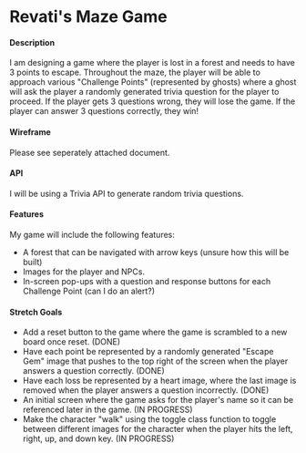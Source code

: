 # Revati's Maze Game

#### Description


I am designing a game where the player is lost in a forest and needs to have 3 points to escape. Throughout the maze, the player will be able to approach various "Challenge Points" (represented by ghosts) where a ghost will ask the player a randomly generated trivia question for the player to proceed. If the player gets 3 questions wrong, they will lose the game. If the player can answer 3 questions correctly, they win!

#### Wireframe

Please see seperately attached document.

#### API
I will be using a Trivia API to generate random trivia questions.

#### Features
My game will include the following features:
- A forest that can be navigated with arrow keys (unsure how this will be built)
- Images for the player and NPCs.
- In-screen pop-ups with a question and response buttons for each Challenge Point (can I do an alert?)

#### Stretch Goals
- Add a reset button to the game where the game is scrambled to a new board once reset. (DONE)
- Have each point be represented by a randomly generated "Escape Gem" image that pushes to the top right of the screen when the player answers a question correctly. (DONE)
- Have each loss be represented by a heart image, where the last image is removed when the player answers a question incorrectly. (DONE)
- An initial screen where the game asks for the player's name so it can be referenced later in the game. (IN PROGRESS)
- Make the character "walk" using the toggle class function to toggle between different images for the character when the player hits the left, right, up, and down key. (IN PROGRESS)